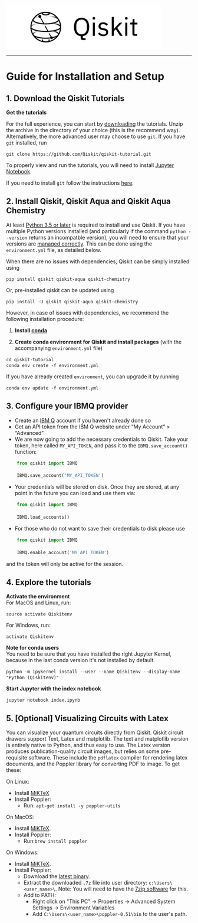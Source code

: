 
<img src="images/qiskit-heading.gif" >

***

# Guide for Installation and Setup

## 1. Download the Qiskit Tutorials

**Get the tutorials**<BR>

For the full experience, you can start by [downloading](https://github.com/Qiskit/qiskit-tutorial/archive/master.zip) the tutorials. Unzip the archive in the directory of your choice (this is the recommend way). Alternatively, the more advanced user may choose to use `git`. If you have `git` installed, run

```
git clone https://github.com/Qiskit/qiskit-tutorial.git
```

To properly view and run the tutorials, you will need to install [Jupyter Notebook](https://jupyter.readthedocs.io/en/latest/install.html).

If you need to install `git` follow the instructions [here](https://help.github.com/articles/set-up-git/).


## 2. Install Qiskit, Qiskit Aqua and Qiskit Aqua Chemistry

At least [Python 3.5 or later](https://www.python.org/downloads/) is required to install and use Qiskit. If you have multiple Python versions installed (and particularly if the command `python --version` returns an incompatble version), you will need to ensure that your versions are [managed correctly](https://conda.io/docs/user-guide/tasks/manage-python.html). This can be done using the `environment.yml` file, as detailed below.

When there are no issues with dependencies, Qiskit can be simply installed using

```
pip install qiskit qiskit-aqua qiskit-chemistry
```

Or, pre-installed qiskit can be updated using

```
pip install -U qiskit qiskit-aqua qiskit-chemistry
```

However, in case of issues with dependencies, we recommend the following installation procedure:

1. **Install [conda](https://conda.io/docs/index.html)**

2. **Create conda environment for Qiskit and install packages** (with the accompanying `environment.yml` file)

```
cd qiskit-tutorial
conda env create -f environment.yml
```

If you have already created `environment`, you can upgrade it by running

```
conda env update -f environment.yml
```


## 3. Configure your IBMQ provider

-  Create an [IBM Q](https://quantumexperience.ng.bluemix.net) account if
   you haven't already done so
-  Get an API token from the IBM Q website under “My
   Account” > “Advanced”
-  We are now going to add the necessary credentials to Qiskit. Take your token, here called `MY_API_TOKEN`, 
   and pass it to the `IBMQ.save_account()` function:

```python
    from qiskit import IBMQ

    IBMQ.save_account('MY_API_TOKEN')
```

-  Your credentials will be stored on disk. Once they are stored, at any point in the future you can load and use 
   them via:

```python
    from qiskit import IBMQ

    IBMQ.load_accounts()
```

-  For those who do not want to save their credentials to disk please use

```python
    from qiskit import IBMQ

    IBMQ.enable_account('MY_API_TOKEN')
```

and the token will only be active for the session. 


## 4. Explore the tutorials

**Activate the environment**<BR>
For MacOS and Linux, run:

```
source activate Qiskitenv
```

For Windows, run:

```
activate Qiskitenv
```
**Note for conda users**<BR>
You need to be sure that you have installed the right Jupyter Kernel, because in the last conda version it's not installed by default.

```
python -m ipykernel install --user --name Qiskitenv --display-name "Python (Qiskitenv)"
```

**Start Jupyter with the index notebook**<BR>

```
jupyter notebook index.ipynb
```

## 5. [Optional] Visualizing Circuits with Latex
You can visualize your quantum circuits directly from Qiskit. Qiskit circuit drawers support Text, Latex and matplotlib. The text and matplotlib version is entirely native to Python, and thus easy to use. The Latex version produces publication-quality circuit images, but relies on some pre-requisite software. These include the `pdflatex` compiler for rendering latex documents, and the Poppler library for converting PDF to image. To get these:

On Linux:

- Install [MiKTeX](https://miktex.org/download#unx)
- Install Poppler:
	- Run: ```apt-get install -y poppler-utils```

On MacOS:

- Install [MiKTeX](https://miktex.org/download).
- Install Poppler:
	- Run:```brew install poppler```

On Windows:

- Install [MiKTeX](https://miktex.org/download).
- Install Poppler:
	- Download the [latest binary](http://blog.alivate.com.au/wp-content/uploads/2017/01/poppler-0.51_x86.7z).
	- Extract the downloaded `.7z` file into user directory:
`c:\Users\<user_name>\`.
Note: You will need to have the [7zip software](https://www.7-zip.org/download.html) for this.
	- Add to PATH:
		- Right click on "This PC" -> Properties -> Advanced System Settings -> Environment Variables
		- Add `C:\Users\<user_name>\poppler-0.51\bin` to the user's path.

